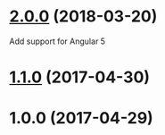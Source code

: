 <a name="2.2.0"></a>
# [2.0.0](https://github.com/twp0217/ngx-json-view/compare/v1.1.0...v2.0.0) (2018-03-20)
Add support for Angular 5

<a name="1.1.0"></a>
# [1.1.0](https://github.com/twp0217/ngx-json-view/compare/v1.0.0...v1.1.0) (2017-04-30)



<a name="1.0.0"></a>
# 1.0.0 (2017-04-29)




